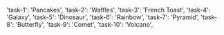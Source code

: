 'task-1': 'Pancakes',
'task-2': 'Waffles',
'task-3': 'French Toast',
'task-4': 'Galaxy',
'task-5': 'Dinosaur',
'task-6': 'Rainbow',
'task-7': 'Pyramid',
'task-8': 'Butterfly',
'task-9': 'Comet',
'task-10': 'Volcano',
